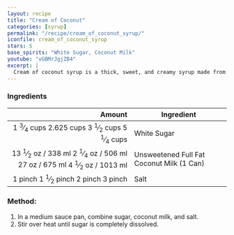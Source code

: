 ```yaml
---
layout: recipe
title: "Cream of Coconut"
categories: [syrup]
permalink: "/recipe/cream_of_coconut_syrup/"
iconfile: cream_of_coconut_syrup
stars: 5
base_spirits: "White Sugar, Coconut Milk"
youtube: "vGBMrJgjZB4"
excerpt: |
  Cream of coconut syrup is a thick, sweet, and creamy syrup made from coconut milk and sugar.
---
```


### Ingredients

|    Amount | Ingredient                                |
| --------: | ----------------------------------------- |
| <span class="onex active">1 <sup>3</sup>&frasl;<sub>4</sub> cups </span> <span class="onehalfx">2.625 cups </span> <span class="twox">3 <sup>1</sup>&frasl;<sub>2</sub> cups </span> <span class="threex">5 <sup>1</sup>&frasl;<sub>4</sub> cups </span>| White Sugar                               |
|   <span class="onex active">13 <sup>1</sup>&frasl;<sub>2</sub> oz  / 338 ml</span> <span class="onehalfx">2 <sup>1</sup>&frasl;<sub>4</sub> oz  / 506 ml</span> <span class="twox">27 oz  / 675 ml</span> <span class="threex">4 <sup>1</sup>&frasl;<sub>2</sub> oz  / 1013 ml</span>| Unsweetened Full Fat Coconut Milk (1 Can) |
|   <span class="onex active">1 pinch </span> <span class="onehalfx">1 <sup>1</sup>&frasl;<sub>2</sub> pinch </span> <span class="twox">2 pinch </span> <span class="threex">3 pinch </span>| Salt                                      |

### Method:

1. In a medium sauce pan, combine sugar, coconut milk, and salt.
2. Stir over heat until sugar is completely dissolved.

    
<script type="application/ld+json">
{
  "@context": "https://schema.org",
  "@type": "Recipe",
  "author": {
    "@type": "Person",
    "name": "{{ page.author }}"
    },
  "image": "{%- for page in page.categories limit: 1 %}{% assign cat = site.data.categories | where: "slug", page | first %}{{ site.url }}{{ site.baseurl}}/assets/images/category_{{cat.slug}}.svg{% endfor -%}",
  "description": "{{ page.excerpt | strip_html | replace: '"', "'" }}",
  "recipeIngredient": [
  "1.75 cups White Sugar",
  "13.5 oz Unsweetened Full Fat Coconut Milk (1 Can)",
  "1 pinch Salt "
    ],
  "name": "{{ page.title }}",
  "recipeInstructions": [

    ],
  "recipeYield": "1 cocktail",
  "recipeCategory": "cocktail",
  {% if page.stars and site.data.ratings[page.iconfile].ratings -%}"aggregateRating": 
   "@type": "AggregateRating",
   "ratingValue": "{%- include stars_metadata.html %},
   "bestRating": "5",
   "reviewCount": "2"}{%- endif %}
  "recipeCuisine": "global",
  "prepTime": "PT20M",
  "cookTime": "PT15S",
  "keywords": "{{ page.title }}, cocktail, {{ page.eras }}, {%- include category_metadata.html -%}, {%- include spirits_metadata.html -%}"
}
</script>

    